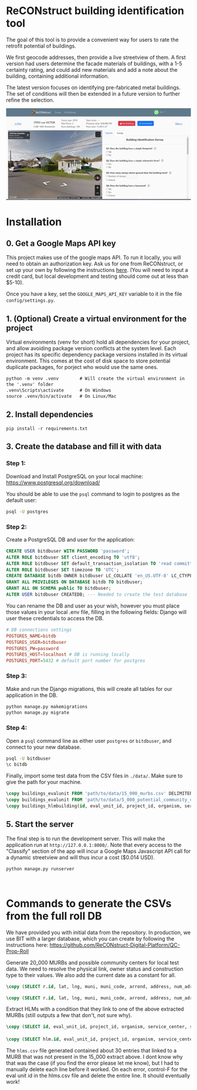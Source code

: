 # ReCONstruct building identification tool

The goal of this tool is to provide a convenient way for users to rate the retrofit potential of buildings.

We first geocode addresses, then provide a live streetview of them. A first version had users determine the facade materials of buildings, with a 1-5 certainty rating, and could add new materials and add a note about the building, containing additional information.

The latest version focuses on identifying pre-fabricated metal buildings. The set of conditions will then be extended in a future version to further refine the selection.  

![image](assets/screenshot1.JPG)

# Installation


## 0. Get a Google Maps API key

This project makes use of the google maps API. To run it locally, you will need to obtain an authorization key.
Ask us for one from ReCONstruct, or set up your own by following the instructions [here](https://developers.google.com/maps/documentation/javascript/cloud-setup). (You will need to input a credit card, but local development and testing should come out at less than $5-10).

Once you have a key, set the `GOOGLE_MAPS_API_KEY` variable to it in the file `config/settings.py`.

## 1. (Optional) Create a virtual environment for the project
Virtual environments (venv for short) hold all dependencies for your project, and allow avoiding package version conflicts at the system level.
Each project has its specific dependency package versions installed in its virtual environment. 
This comes at the cost of disk space to store potential duplicate packages, for porject who would use the same ones. 
```
python -m venv .venv        # Will create the virtual environment in the '.venv' folder
.venv\Scripts\activate      # On Windows
source .venv/bin/activate   # On Linux/Mac
```

## 2. Install dependencies
```
pip install -r requirements.txt
```

## 3. Create the database and fill it with data

### Step 1:

Download and Install PostgreSQL on your local machine: https://www.postgresql.org/download/

You should be able to use the `psql` command to login to postgres as the default user:
```bash
psql -U postgres
```

### Step 2:

Create a PostgreSQL DB and user for the application:
```sql
CREATE USER bitdbuser WITH PASSWORD 'password';
ALTER ROLE bitdbuser SET client_encoding TO 'utf8';
ALTER ROLE bitdbuser SET default_transaction_isolation TO 'read committed';
ALTER ROLE bitdbuser SET timezone TO 'UTC';
CREATE DATABASE bitdb OWNER bitdbuser LC_COLLATE 'en_US.UTF-8' LC_CTYPE 'en_US.UTF-8' TEMPLATE 'template0';
GRANT ALL PRIVILEGES ON DATABASE bitdb TO bitdbuser;
GRANT ALL ON SCHEMA public TO bitdbuser;
ALTER USER bitdbuser CREATEDB; --- Needed to create the test database
``` 

You can rename the DB and user as your wish, however you must place those values in your local .env file, filling in the following fields:
Django will user these credentials to access the DB.
```conf
# DB connections settings
POSTGRES_NAME=bitdb
POSTGRES_USER=bitdbuser
POSTGRES_PW=password
POSTGRES_HOST=localhost # DB is running locally
POSTGRES_PORT=5432 # default port number for postgres
```

### Step 3:
Make and run the Django migrations, this will create all tables for our application in the DB.
```bash
python manage.py makemigrations
python manage.py migrate
```

### Step 4:

Open a `psql` command line as either user `postgres` or `bitdbuser`, and connect to your new database.
```bash
psql -U bitdbuser
\c bitdb
```

Finally, import some test data from the CSV files in `./data/`. Make sure to give the path for your machine.

```sql
\copy buildings_evalunit FROM 'path/to/data/15_000_murbs.csv' DELIMITER ',' CSV HEADER;
\copy buildings_evalunit FROM 'path/to/data/5_000_potential_community_centers.csv' DELIMITER ',' CSV HEADER;
\copy buildings_hlmbuilding(id, eval_unit_id, project_id, organism, service_center, street_num, street_name, muni, postal_code, num_dwellings, num_floors, area_footprint, area_total, ivp, disrepair_state, interest_adjust_date, contract_end_date, category, building_id) FROM 'path/to/data/hlms.csv' DELIMITER ',' CSV HEADER;
```


## 5. Start the server

The final step is to run the development server. This will make the application run at `http://127.0.0.1:8000/`.
Note that every access to the "Classify" section of the app will incur a Google Maps Javascript API call for a dynamic streetview and will thus incur a cost ($0.014 USD).

```
python manage.py runserver
```


<br>


# Commands to generate the CSVs from the full roll DB

We have provided you with initial data from the repository. In production, we use BIT with a larger database, which you can create by following the instructions here: https://github.com/ReCONstruct-Digital-Platform/QC-Prop-Roll

Generate 20_000 MURBs and possible community centers for local test data.
We need to resolve the physical link, owner status and construction type to their values.
We also add the current date as a constant for all.
```sql
\copy (SELECT r.id, lat, lng, muni, muni_code, arrond, address, num_adr_inf, num_adr_inf_2, num_adr_sup, num_adr_sup_2, way_type, way_link, street_name, cardinal_pt, apt_num, apt_num_1, apt_num_2, mat18, cubf, file_num, nghbr_unit, owner_date, owner_type, os.value as "owner_status", lot_lin_dim, lot_area, max_floors, const_yr, const_yr_real, floor_area, pl.value as "phys_link", ct.value as "const_type", num_dwelling, num_rental, num_non_res, apprais_date, lot_value, building_value, r.value, prev_value, associated, '2023-08-07' as "date_added" FROM roll r LEFT JOIN phys_link pl ON r.phys_link = pl.id LEFT JOIN const_type ct ON r.const_type = ct.id LEFT JOIN owner_status os ON r.owner_status = os.id WHERE cubf = 1000  AND num_dwelling >= 3 ORDER BY num_dwelling DESC LIMIT 15000) TO 'C:\Users\lhv\VSCode\reconbuilding\data\15_000_murbs.csv' CSV HEADER;
```

```sql
\copy (SELECT r.id, lat, lng, muni, muni_code, arrond, address, num_adr_inf, num_adr_inf_2, num_adr_sup, num_adr_sup_2, way_type, way_link, street_name, cardinal_pt, apt_num, apt_num_1, apt_num_2, mat18, cubf, file_num, nghbr_unit, owner_date, owner_type, os.value as "owner_status", lot_lin_dim, lot_area, max_floors, const_yr, const_yr_real, floor_area, pl.value as "phys_link", ct.value as "const_type", num_dwelling, num_rental, num_non_res, apprais_date, lot_value, building_value, r.value, prev_value, associated, '2023-08-07' as "date_added" FROM roll r LEFT JOIN phys_link pl ON r.phys_link = pl.id LEFT JOIN const_type ct ON r.const_type = ct.id LEFT JOIN owner_status os ON r.owner_status = os.id WHERE cubf IN (6811, 6812, 6813, 6814, 6815, 6816, 7219, 7221, 7222, 7223, 7224, 7225, 7229, 7233, 7239, 7290, 7311, 7312, 7313, 7314, 7392, 7393, 7394, 7395, 7396, 7397, 7399, 7411, 7412, 7413, 7414, 7415, 7416, 7417, 7418, 7419, 7421, 7422, 7423, 7424, 7425, 7429, 7431, 7432, 7433, 7441, 7442, 7443, 7444, 7445, 7446, 7447, 7448, 7449, 7451, 7452, 7459, 7491, 7492, 7493, 7499, 7611) LIMIT 5000) TO 'C:\Users\lhv\VSCode\reconbuilding\data\5_000_potential_community_centers.csv' CSV HEADER;
```

Extract HLMs with a condition that they link to one of the above extracted MURBs (still outputs a few that don't, not sure why).
```sql
\copy (SELECT id, eval_unit_id, project_id, organism, service_center, street_num, street_name, muni, postal_code, num_dwellings, num_floors, area_footprint, area_total, ivp, disrepair_state, interest_adjust_date, contract_end_date, category, building_id FROM hlm LEFT JOIN ON (SELECT roll.id from roll WHERE cubf = 1000  AND num_dwelling >= 3 ORDER BY num_dwelling DESC LIMIT 15000) as murbs) TO 'C:\Users\lhv\VSCode\reconbuilding\data\hlms.csv' CSV HEADER;

\copy (SELECT hlm.id, eval_unit_id, project_id, organism, service_center, street_num, street_name, muni, postal_code, num_dwellings, num_floors, area_footprint, area_total, ivp, disrepair_state, interest_adjust_date, contract_end_date, category, building_id FROM hlm INNER JOIN (SELECT roll.id from roll WHERE cubf = 1000  AND num_dwelling >= 3 ORDER BY num_dwelling DESC LIMIT 15000) as murbs ON hlm.eval_unit_id = murbs.id) TO 'C:\Users\lhv\VSCode\reconbuilding\data\hlms.csv' CSV HEADER;
```

The `hlms.csv` file generated contained about 30 entries that linked to a MURB that was not present in the 15_000 extract above. I dont know why that was the case (if you find the error please let me know), but I had to manually delete each line before it worked.
On each error, control-F for the eval unit id in the hlms.csv file and delete the entire line. It should eventually work!